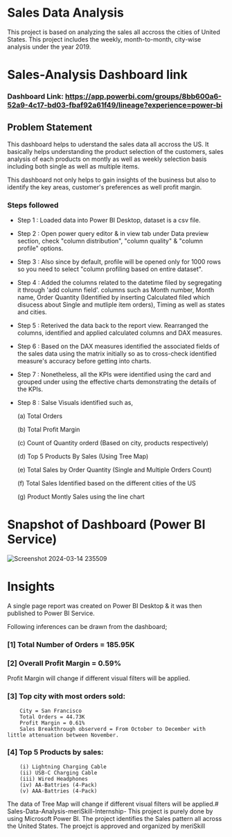
# Sales Data Analysis 

This project is based on analyzing the sales all accross the cities of United States. This project includes the weekly, month-to-month, city-wise analysis under the year 2019. 


# Sales-Analysis Dashboard link

### Dashboard Link: https://app.powerbi.com/groups/8bb600a6-52a9-4c17-bd03-fbaf92a61f49/lineage?experience=power-bi
## Problem Statement

This dashboard helps to uderstand the sales data all accross the US. It basically helps understanding the product selection of the customers, sales analysis of each products on montly as well as weekly selection basis including both single as well as multiple items. 

This dashboard not only helps to gain insights of the business but also to identify the key areas, customer's preferences as well profit margin.


### Steps followed 

- Step 1 : Loaded data into Power BI Desktop, dataset is a csv file.
- Step 2 : Open power query editor & in view tab under Data preview section, check "column distribution", "column quality" & "column profile" options.
- Step 3 : Also since by default, profile will be opened only for 1000 rows so you need to select "column profiling based on entire dataset".
- Step 4 : Added the columns related to the datetime filed by segregating it through 'add column field'. columns such as Month number, Month name, Order Quantity (Identified by inserting Calculated filed which disucess about Single and mutliple item orders), Timing as well as states and cities.
- Step 5 : Reterived the data back to the report view. Rearranged the columns, identified and applied calculated columns and DAX measures. 
- Step 6 : Based on the DAX measures identified the associated fields of the sales data using the matrix initially so as to cross-check identified measure's accuracy before getting into charts.
- Step 7 : Nonetheless, all the KPIs were identified using the card and grouped under using the effective charts demonstrating the details of the KPIs. 
- Step 8 : Salse Visuals identified such as,

  (a) Total Orders

  (b) Total Profit Margin
  
  (c) Count of Quantity orderd (Based on city, products respectively)
  
  (d) Top 5 Products By Sales (Using Tree Map)
  
  (e) Total Sales by Order Quantity (Single and Multiple Orders Count)
  
  (f) Total Sales Identified based on the different cities of the US

  (g) Product Montly Sales using the line chart

# Snapshot of Dashboard (Power BI Service)

![Screenshot 2024-03-14 235509](https://github.com/directorsahil4674/Sales-Data-Analysis-meriSkill-Internship-/assets/147431382/fcd51444-a251-4043-8db1-4f6f80381205)

# Insights

A single page report was created on Power BI Desktop & it was then published to Power BI Service.

Following inferences can be drawn from the dashboard;

### [1] Total Number of Orders = 185.95K
           
### [2] Overall Profit Margin = 0.59% 
  
  Profit Margin will change if different visual filters will be applied.  
  
### [3] Top city with most orders sold:

        City = San Francisco
        Total Orders = 44.73K
        Profit Margin = 0.61%
        Sales Breakthrough observerd = From October to December with little attenuation between November. 

### [4] Top 5 Products by sales: 
        (i) Lightning Charging Cable
        (ii) USB-C Charging Cable 
        (iii) Wired Headphones 
        (iv) AA-Battries (4-Pack)
        (v) AAA-Battries (4-Pack)
        
The data of Tree Map will change if different visual filters will be applied.# Sales-Data-Analysis-meriSkill-Internship-
This project is purely done by using Microsoft Power BI. The project identifies the Sales pattern all across the United States. The proejct is approved and organized by meriSkill 
